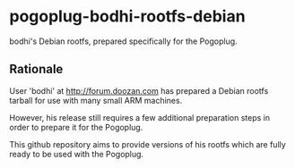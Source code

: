 # pogoplug-bodhi-rootfs-debian
bodhi's Debian rootfs, prepared specifically for the Pogoplug.

## Rationale

User 'bodhi' at http://forum.doozan.com has prepared a Debian rootfs tarball for use with many small ARM machines.

However, his release still requires a few additional preparation steps in order to prepare it for the Pogoplug.

This github repository aims to provide versions of his rootfs which are fully ready to be used with the Pogoplug.

